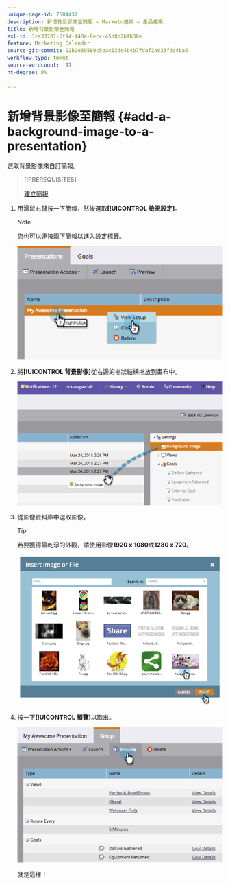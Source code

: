 ```yaml
---
unique-page-id: 7504437
description: 新增背景影像至簡報 — Marketo檔案 — 產品檔案
title: 新增背景影像至簡報
exl-id: 3ca33701-0f94-448a-8ecc-45d0b2bfb38e
feature: Marketing Calendar
source-git-commit: 02b2e39580c5eac63de4b4b7fdaf2a835fdd4ba5
workflow-type: tm+mt
source-wordcount: '97'
ht-degree: 0%

---
```


# 新增背景影像至簡報 {#add-a-background-image-to-a-presentation}

選取背景影像來自訂簡報。

>[!PREREQUISITES]
>
>[建立簡報](/help/marketo/product-docs/core-marketo-concepts/marketing-calendar/calendar-hd/create-a-presentation.md)

1. 用滑鼠右鍵按一下簡報，然後選取&#x200B;**[!UICONTROL 檢視設定]**。

   >[!NOTE]
   >
   >您也可以連按兩下簡報以進入設定標籤。

   ![](assets/image2015-3-24-14-3a36-3a52.png)

1. 將&#x200B;**[!UICONTROL 背景影像]**&#x200B;從右邊的樹狀結構拖放到畫布中。

   ![](assets/image2015-3-24-14-3a39-3a40.png)

1. 從影像資料庫中選取影像。

   >[!TIP]
   >
   >若要獲得最乾淨的外觀，請使用影像&#x200B;**1920 x 1080**&#x200B;或&#x200B;**1280 x 720**。

   ![](assets/image2015-3-24-14-3a47-3a57.png)

1. 按一下&#x200B;**[!UICONTROL 預覽]**&#x200B;以取出。

   ![](assets/image2015-3-24-14-3a51-3a1.png)

   就是這樣！

